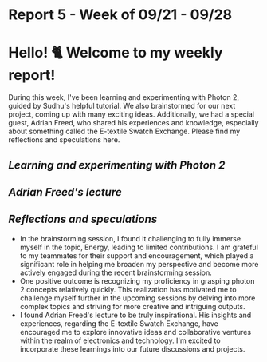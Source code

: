 # Report 5 - Week of 09/21 - 09/28

# Hello! 🐈 Welcome to my weekly report!

During this week, I've been learning and experimenting with Photon 2, guided by Sudhu's helpful tutorial. We also brainstormed for our next project, coming up with many exciting ideas. Additionally, we had a special guest, Adrian Freed, who shared his experiences and knowledge, especially about something called the E-textile Swatch Exchange. Please find my reflections and speculations here.
 

## *Learning and experimenting with Photon 2*



## *Adrian Freed's lecture*



## *Reflections and speculations*
- In the brainstorming session, I found it challenging to fully immerse myself in the topic, Energy, leading to limited contributions. I am grateful to my teammates for their support and encouragement, which played a significant role in helping me broaden my perspective and become more actively engaged during the recent brainstorming session.
- One positive outcome is recognizing my proficiency in grasping photon 2 concepts relatively quickly. This realization has motivated me to challenge myself further in the upcoming sessions by delving into more complex topics and striving for more creative and intriguing outputs.
- I found Adrian Freed's lecture to be truly inspirational. His insights and experiences, regarding the E-textile Swatch Exchange, have encouraged me to explore innovative ideas and collaborative ventures within the realm of electronics and technology. I'm excited to incorporate these learnings into our future discussions and projects.
